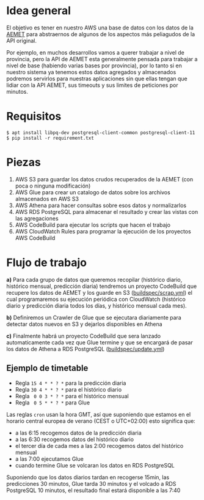 # Idea general

El objetivo es tener en nuestro AWS una base de datos con los
datos de la [AEMET](https://opendata.aemet.es/centrodedescargas/productosAEMET)
para abstraernos de algunos de los aspectos más peliagudos de la API original.

Por ejemplo, en muchos desarrollos vamos a querer trabajar a nivel de provincia,
pero la API de AEMET esta generalmente pensada para trabajar a nivel de base
(habiendo varias bases por provincia), por lo tanto si en nuestro sistema ya
tenemos estos datos agregados y almacenados podremos servirlos para nuestras
aplicaciones sin que ellas tengan que lidiar con la API AEMET, sus timeouts
y sus limites de peticiones por minutos.

# Requisitos

```console
$ apt install libpq-dev postgresql-client-common postgresql-client-11
$ pip install -r requirement.txt
```

# Piezas

1. AWS S3 para guardar los datos crudos recuperados de la AEMET (con poca o ninguna modificación)
2. AWS Glue para crear un catalogo de datos sobre los archivos almacenados en AWS S3
3. AWS Athena para hacer consultas sobre esos datos y normalizarlos
4. AWS RDS PostgreSQL para almacenar el resultado y crear las vistas con las agregaciones
5. AWS CodeBuild para ejecutar los scripts que hacen el trabajo
6. AWS CloudWatch Rules para programar la ejecución de los proyectos AWS CodeBuild

# Flujo de trabajo

**a)** Para cada grupo de datos que queremos recopilar
(histórico diario, histórico mensual, predicción diaria) tendremos un proyecto
CodeBuild que recupere los datos de AEMET y los guarde en S3 ([buildspec/scrap.yml](buildspec/scrap.yml))
el cual programaremos su ejecución periódica con  CloudWatch
(histórico diario y predicción diaria todos los días, y histórico mensual cada mes).

**b)** Definiremos un Crawler de Glue que se ejecutara diariamente para
detectar datos nuevos en S3 y dejarlos disponibles en Athena

**c)** Finalmente habrá un proyecto CodeBuild que sera lanzado automaticamente
cada vez que Glue termine y que se encargará de pasar los datos de Athena
a RDS PostgreSQL ([buildspec/update.yml](buildspec/update.yml))

## Ejemplo de timetable

* Regla `15 4 * * ? *` para la predicción diaria
* Regla `30 4 * * ? *` para el histórico diario
* Regla ` 0 0 3 * ? *` para el histórico mensual
* Regla ` 0 5 * * ? *` para Glue

Las reglas `cron` usan la hora GMT, así que suponiendo que estamos en
el horario central europea de verano (CEST o UTC+02:00) esto significa
que:

* a las 6:15 recogemos datos de la predicción diaria
* a las 6:30 recogemos datos del histórico diario
* el tercer día de cada mes a las 2:00 recogemos datos del histórico mensual
* a las 7:00 ejecutamos Glue
* cuando termine Glue se volcaran los datos en RDS PostgreSQL

Suponiendo que los datos diarios tardan en recogerse 15min, las predicciones
30 minutos, Glue tarda 30 minutos y el volcado a RDS PostgreSQL 10 minutos,
el resultado final estará disponible a las 7:40
